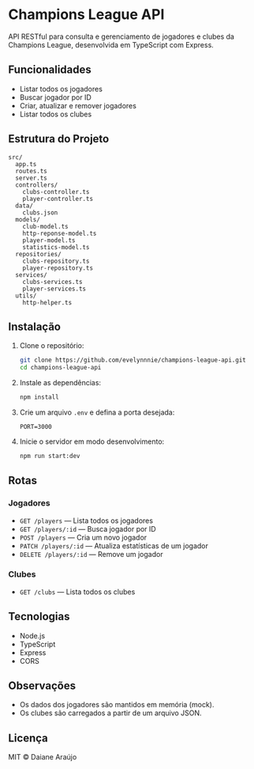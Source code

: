 # Champions League API

API RESTful para consulta e gerenciamento de jogadores e clubes da Champions League, desenvolvida em TypeScript com Express.

## Funcionalidades

- Listar todos os jogadores
- Buscar jogador por ID
- Criar, atualizar e remover jogadores
- Listar todos os clubes

## Estrutura do Projeto

```
src/
  app.ts
  routes.ts
  server.ts
  controllers/
    clubs-controller.ts
    player-controller.ts
  data/
    clubs.json
  models/
    club-model.ts
    http-reponse-model.ts
    player-model.ts
    statistics-model.ts
  repositories/
    clubs-repository.ts
    player-repository.ts
  services/
    clubs-services.ts
    player-services.ts
  utils/
    http-helper.ts
```

## Instalação

1. Clone o repositório:
   ```bash
   git clone https://github.com/evelynnnie/champions-league-api.git
   cd champions-league-api
   ```

2. Instale as dependências:
   ```bash
   npm install
   ```

3. Crie um arquivo `.env` e defina a porta desejada:
   ```
   PORT=3000
   ```

4. Inicie o servidor em modo desenvolvimento:
   ```bash
   npm run start:dev
   ```

## Rotas

### Jogadores

- `GET /players` — Lista todos os jogadores
- `GET /players/:id` — Busca jogador por ID
- `POST /players` — Cria um novo jogador
- `PATCH /players/:id` — Atualiza estatísticas de um jogador
- `DELETE /players/:id` — Remove um jogador

### Clubes

- `GET /clubs` — Lista todos os clubes

## Tecnologias

- Node.js
- TypeScript
- Express
- CORS

## Observações

- Os dados dos jogadores são mantidos em memória (mock).
- Os clubes são carregados a partir de um arquivo JSON.

## Licença

MIT © Daiane Araújo